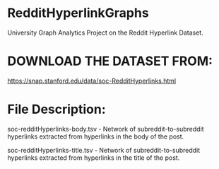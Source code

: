 # RedditHyperlinkGraphs
University Graph Analytics Project on the Reddit Hyperlink Dataset.

# DOWNLOAD THE DATASET FROM:
https://snap.stanford.edu/data/soc-RedditHyperlinks.html

# File	Description:

soc-redditHyperlinks-body.tsv	- Network of subreddit-to-subreddit hyperlinks extracted from hyperlinks in the body of the post.

soc-redditHyperlinks-title.tsv -	Network of subreddit-to-subreddit hyperlinks extracted from hyperlinks in the title of the post.
